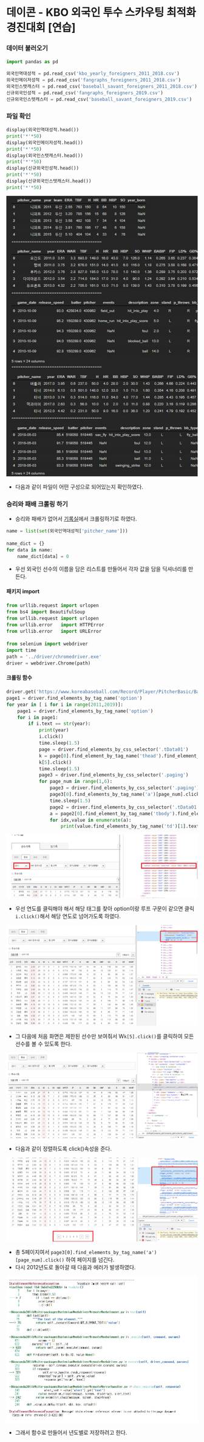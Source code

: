 # 데이콘 - KBO 외국인 투수 스카우팅 최적화 경진대회 [연습]

### 데이터 불러오기

```python
import pandas as pd
```

```python
외국인역대성적 = pd.read_csv('kbo_yearly_foreigners_2011_2018.csv')
외국인메이저성적 = pd.read_csv('fangraphs_foreigners_2011_2018.csv')
외국인스탯캐스터 = pd.read_csv('baseball_savant_foreigners_2011_2018.csv')
신규외국인성적 = pd.read_csv('fangraphs_foreigners_2019.csv')
신규외국인스텟캐스터 = pd.read_csv('baseball_savant_foreigners_2019.csv')
```

### 파일 확인

```python
display(외국인역대성적.head())
print('*'*50)
display(외국인메이저성적.head())
print('*'*50)
display(외국인스탯캐스터.head())
print('*'*50)
display(신규외국인성적.head())
print('*'*50)
display(신규외국인스텟캐스터.head())
print('*'*50)
```

![01](./img/01.jpg)

- 다음과 같이 파일이 어떤 구성으로 되어있는지 확인하였다.

### 승리와 패배 크롤링 하기

- 승리와 패배가 없어서 [기록실](https://www.koreabaseball.com/Record/Player/PitcherBasic/Basic1.aspx)에서 크롤링하기로 하였다.

```python
name = list(set(외국인역대성적['pitcher_name']))

name_dict = {}
for data in name:
    name_dict[data] = 0
```

- 우선 외국인 선수의 이름을 담은 리스트를 만들어서 각자 값을 담을 딕셔너리를 만든다.

#### 패키지 import

```python
from urllib.request import urlopen
from bs4 import BeautifulSoup
from urllib.request import urlopen
from urllib.error   import HTTPError
from urllib.error   import URLError

from selenium import webdriver
import time
path = '../driver/chromedriver.exe'
driver = webdriver.Chrome(path)
```

#### 크롤링 함수 

```python
driver.get('https://www.koreabaseball.com/Record/Player/PitcherBasic/Basic1.aspx')
page1 = driver.find_elements_by_tag_name('option')
for year in [ i for i in range(2011,2019)]:
    page1 = driver.find_elements_by_tag_name('option')
    for i in page1:
        if i.text == str(year):
            print(year)
            i.click()
            time.sleep(1.5)
            page = driver.find_elements_by_css_selector('.tData01')
            k = page[0].find_element_by_tag_name('thead').find_element_by_tag_name('tr').find_elements_by_tag_name('th')
            k[5].click()
            time.sleep(1.5)
            page3 = driver.find_elements_by_css_selector('.paging')
            for page_num in range(1,6):
                page3 = driver.find_elements_by_css_selector('.paging')
                page3[0].find_elements_by_tag_name('a')[page_num].click()
                time.sleep(1.5)
                page2 = driver.find_elements_by_css_selector('.tData01')
                a = page2[0].find_element_by_tag_name('tbody').find_elements_by_tag_name('tr')
                for idx,value in enumerate(a):
                    print(value.find_elements_by_tag_name('td')[1].text)
```

![02](./img/02.png)

- 우선 연도를 클릭해야 해서 해당 태그를 찾아 option이랑 루프 구문이 같으면 클릭`i.click()`해서 해당 연도로 넘어가도록 하였다.

![03](./img/03.png)

- 그 다음에 처음 화면은 제한된 선수만 보여줘서 W`k[5].click()`를 클릭하여 모든 선수를 볼 수 있도록 한다.

![04](./img/04.png)

- 다음과 같이 정렬하도록 click()속성을 준다.

![05](./img/05.png)

- 총 5페이지여서 `page3[0].find_elements_by_tag_name('a')[page_num].click()` 하여 페이지를 넘긴다.
- 다시 2012년도로 돌아갈 때 다음과 에러가 발생하였다.

![06](./img/06.jpg)

- 그래서 함수로 만들어서 년도별로 저장하려고 한다.